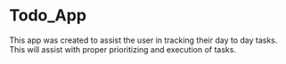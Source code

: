 # Todo_App
This app was created to assist the user in tracking their day to day tasks. This will assist with proper prioritizing and execution of tasks. 
